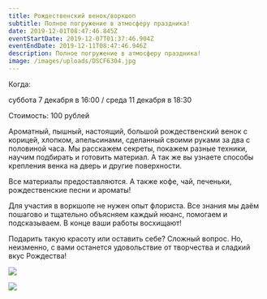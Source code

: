 ```yaml
---
title: Рождественский венок/воркшоп
subtitle: Полное погружение в атмосферу праздника!
date: 2019-12-01T08:47:46.845Z
eventStartDate: 2019-12-07T01:37:46.904Z
eventEndDate: 2019-12-11T08:47:46.946Z
description: Полное погружение в атмосферу праздника!
image: /images/uploads/DSCF6304.jpg
---
```

Когда: 

суббота 7 декабря в 16:00 / среда 11 декабря в 18:30

Стоимость: 100 рублей

Ароматный, пышный, настоящий, большой рождественский венок с корицей, хлопком, апельсинами, сделанный своими руками за два с половиной часа. Мы расскажем секреты, покажем разные техники, научим подбирать и готовить материал. А так же вы узнаете способы крепления венка на дверь и другие поверхности.

Все материалы предоставляются. А также кофе, чай, печеньки, рождественские песни и ароматы!

Для участия в воркшопе не нужен опыт флориста. Все знания мы даём пошагово и тщательно объясняем каждый нюанс, помогаем и подсказываем. В конце ваши работы восхищают!

Подарить такую красоту или оставить себе? Сложный вопрос. Но, неизменно, с вами останется удовольствие от творчества и сладкий вкус Рождества!

![](/images/uploads/venki_dscf6252.jpg)

![](/images/uploads/venki_dscf6186.jpg)
